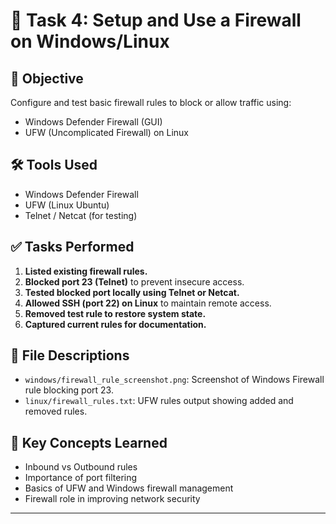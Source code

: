 # 🔐 Task 4: Setup and Use a Firewall on Windows/Linux

## 🎯 Objective
Configure and test basic firewall rules to block or allow traffic using:
- Windows Defender Firewall (GUI)
- UFW (Uncomplicated Firewall) on Linux

## 🛠️ Tools Used
- Windows Defender Firewall
- UFW (Linux Ubuntu)
- Telnet / Netcat (for testing)

## ✅ Tasks Performed
1. **Listed existing firewall rules.**
2. **Blocked port 23 (Telnet)** to prevent insecure access.
3. **Tested blocked port locally using Telnet or Netcat.**
4. **Allowed SSH (port 22) on Linux** to maintain remote access.
5. **Removed test rule to restore system state.**
6. **Captured current rules for documentation.**

## 📂 File Descriptions
- `windows/firewall_rule_screenshot.png`: Screenshot of Windows Firewall rule blocking port 23.
- `linux/firewall_rules.txt`: UFW rules output showing added and removed rules.

## 📘 Key Concepts Learned
- Inbound vs Outbound rules
- Importance of port filtering
- Basics of UFW and Windows firewall management
- Firewall role in improving network security

---

